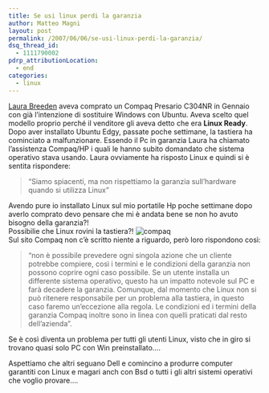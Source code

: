 ```yaml
---
title: Se usi linux perdi la garanzia
author: Matteo Magni
layout: post
permalink: /2007/06/06/se-usi-linux-perdi-la-garanzia/
dsq_thread_id:
  - 1111790002
pdrp_attributionLocation:
  - end
categories:
  - linux
---
```

[Laura Breeden][1] aveva comprato un Compaq Presario C304NR in Gennaio con già l&#8217;intenzione di sostituire Windows con Ubuntu. Aveva scelto quel modello proprio perché il venditore gli aveva detto che era **Linux Ready**.  
Dopo aver installato Ubuntu Edgy, passate poche settimane, la tastiera ha cominciato a malfunzionare. Essendo il Pc in garanzia Laura ha chiamato l&#8217;assistenza Compaq/HP i quali le hanno subito domandato che sistema operativo stava usando. Laura ovviamente ha risposto Linux e quindi si è sentita rispondere:

> &#8220;Siamo spiacenti, ma non rispettiamo la garanzia sull&#8217;hardware quando si utilizza Linux&#8221;

Avendo pure io installato Linux sul mio portatile Hp poche settimane dopo averlo comprato devo pensare che mi è andata bene se non ho avuto bisogno della garanzia?!  
Possibilie che Linux rovini la tastiera?! ![compaq][2]  
Sul sito Compaq non c&#8217;è scritto niente a riguardo, però loro rispondono così:

> &#8220;non è possibile prevedere ogni singola azione che un cliente potrebbe compiere, così i termini e le condizioni della garanzia non possono coprire ogni caso possibile. Se un utente installa un differente sistema operativo, questo ha un impatto notevole sul PC e farà decadere la garanzia. Comunque, dal momento che Linux non si può ritenere responsabile per un problema alla tastiera, in questo caso faremo un&#8217;eccezione alla regola. Le condizioni ed i termini della garanzia Compaq inoltre sono in linea con quelli praticati dal resto dell&#8217;azienda&#8221;.

Se è così diventa un problema per tutti gli utenti Linux, visto che in giro si trovano quasi solo PC con Win preinstallato&#8230;.

Aspettiamo che altri seguano Dell e comincino a produrre computer garantiti con Linux e magari anch con Bsd o tutti i gli altri sistemi operativi che voglio provare&#8230;.

<div class='kindleWidget kindleLight' >
  
</div>



 [1]: http://enterprise.linux.com/article.pl?sid=07/03/23/1430204&#038;from=rss
 [2]: http://magni.me/wp-content/uploads/2007/06/images.jpg